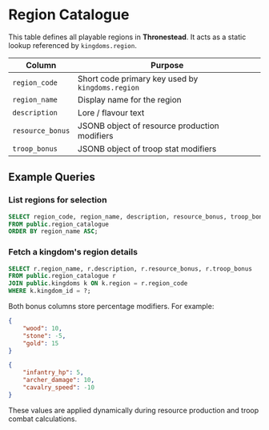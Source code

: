# Region Catalogue

This table defines all playable regions in **Thronestead**. It acts as a static lookup referenced by `kingdoms.region`.

| Column | Purpose |
| --- | --- |
| `region_code` | Short code primary key used by `kingdoms.region` |
| `region_name` | Display name for the region |
| `description` | Lore / flavour text |
| `resource_bonus` | JSONB object of resource production modifiers |
| `troop_bonus` | JSONB object of troop stat modifiers |

## Example Queries

### List regions for selection
```sql
SELECT region_code, region_name, description, resource_bonus, troop_bonus
FROM public.region_catalogue
ORDER BY region_name ASC;
```

### Fetch a kingdom's region details
```sql
SELECT r.region_name, r.description, r.resource_bonus, r.troop_bonus
FROM public.region_catalogue r
JOIN public.kingdoms k ON k.region = r.region_code
WHERE k.kingdom_id = ?;
```

Both bonus columns store percentage modifiers. For example:
```json
{
    "wood": 10,
    "stone": -5,
    "gold": 15
}
```
```json
{
    "infantry_hp": 5,
    "archer_damage": 10,
    "cavalry_speed": -10
}
```

These values are applied dynamically during resource production and troop combat calculations.
